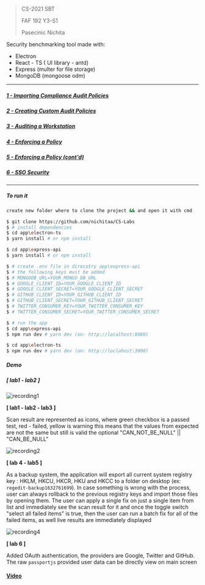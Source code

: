 > CS-2021 SBT
>
> FAF 192 Y3-S1
>
> Pasecinic Nichita



Security benchmarking tool made with:

- Electron 
- React - TS ( UI library - antd)
- Express (multer for file storage)
- MongoDB (mongoose odm)

-----------------------------------------

##### [1 - Importing  Compliance  Audit  Policies](./tasks/CS_Lab1.pdf)

##### [2 - Creating  Custom  Audit  Policies](./tasks/CS_Lab2.pdf)

##### [3 - Auditing  a  Workstation](./tasks/CS_Lab3.pdf)

##### [4 - Enforcing a Policy](./tasks/CS_Lab4.pdf)

##### [5 - Enforcing a Policy (cont'd)](./tasks/CS_Lab5.pdf)

##### [6 - SSO Security](./tasks/CS_Lab6.pdf)

****

##### To run it

```bash
create new folder where to clone the project && and open it with cmd

$ git clone https://github.com/nichitaa/CS-Labs
$ # install dependencies
$ cd app\electron-ts 
$ yarn install # or npm install

$ cd app\express-api
$ yarn install # or npm install

$ # create .env file in direcotry app\express-api
$ # the following keys must be added
$ # MONGODB_URL=YOUR_MONGO_DB_URL
$ # GOOGLE_CLIENT_ID=YOUR_GOOGLE_CLIENT_ID
$ # GOOGLE_CLIENT_SECRET=YOUR_GOOGLE_CLIENT_SECRET
$ # GITHUB_CLIENT_ID=YOUR_GITHUB_CLIENT_ID
$ # GITHUB_CLIENT_SECRET=YOUR_GITHUB_CLIENT_SECRET
$ # TWITTER_CONSUMER_KEY=YOUR_TWITTER_CONSUMER_KEY
$ # TWITTER_CONSUMER_SECRET=YOUR_TWITTER_CONSUMER_SECRET

$ # run the app
$ cd app\express-api
$ npm run dev # yarn dev (on: http://localhost:8080)

$ cd app\electron-ts
$ npm run dev # yarn dev (on: http://loclahost:3000)
```



##### Demo

#####  [ lab1 - lab2 ]

![recording1](https://github.com/nichitaa/CS-Labs/blob/main/recordings/recording1.gif)

**[ lab1 - lab2 - lab3 ]**

Scan result are represented as icons, where green checkbox is a passed test, red - failed, yellow is warning this means that the values from expected are not the same but still is valid the optional "CAN_NOT_BE_NULL" || "CAN_BE_NULL"

![recording2](https://github.com/nichitaa/CS-Labs/blob/main/recordings/gif3.gif)

**[ lab 4 - lab5 ]**

As a backup system, the application will export all current system registry key : HKLM, HKCU, HKCR, HKU and HKCC to a folder on desktop (ex: `regedit-backup1632761699`). In case something is wrong with the process, user can always rollback to the previous registry keys and import those files by opening them. The user can apply a single fix on just a single item from list and immediately see the scan result for it and once the toggle switch "select all failed items" is true, then the user can run a batch fix for all of the failed items, as well live results are immediately displayed 

![recording4](https://github.com/nichitaa/CS-Labs/blob/main/recordings/lab4.gif)

**[ lab 6 ]**

Added OAuth authentication, the providers are Google, Twitter and GitHub. The raw `passportjs` provided user data can be directly view on main screen


#### [ Video ](./recordings/screerecording.mp4)
